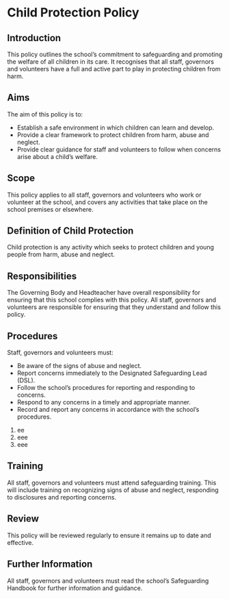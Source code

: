 # Child Protection Policy 

## Introduction
This policy outlines the school’s commitment to safeguarding and promoting the welfare of all children in its care. It recognises that all staff, governors and volunteers have a full and active part to play in protecting children from harm. 

## Aims 
The aim of this policy is to:

* Establish a safe environment in which children can learn and develop.
* Provide a clear framework to protect children from harm, abuse and neglect. 
* Provide clear guidance for staff and volunteers to follow when concerns arise about a child’s welfare.

## Scope 
This policy applies to all staff, governors and volunteers who work or volunteer at the school, and covers any activities that take place on the school premises or elsewhere.

## Definition of Child Protection
Child protection is any activity which seeks to protect children and young people from harm, abuse and neglect. 

## Responsibilities 
The Governing Body and Headteacher have overall responsibility for ensuring that this school complies with this policy. All staff, governors and volunteers are responsible for ensuring that they understand and follow this policy. 

## Procedures 
Staff, governors and volunteers must:

* Be aware of the signs of abuse and neglect.
* Report concerns immediately to the Designated Safeguarding Lead (DSL). 
* Follow the school’s procedures for reporting and responding to concerns. 
* Respond to any concerns in a timely and appropriate manner. 
* Record and report any concerns in accordance with the school’s procedures.

1. ee
1. eee
1. eee

## Training
All staff, governors and volunteers must attend safeguarding training. This will include training on recognizing signs of abuse and neglect, responding to disclosures and reporting concerns. 

## Review 
This policy will be reviewed regularly to ensure it remains up to date and effective. 

## Further Information
All staff, governors and volunteers must read the school’s Safeguarding Handbook for further information and guidance.